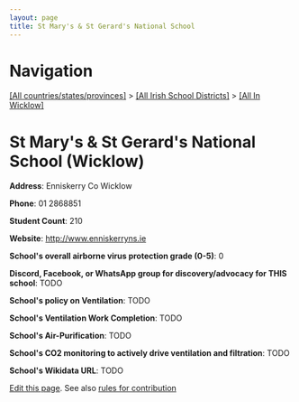 ```yaml
---
layout: page
title: St Mary's & St Gerard's National School
---
```

# Navigation

[[All countries/states/provinces]](../../..) > [[All Irish School Districts]](../..) > [[All In Wicklow]](..)

# St Mary's & St Gerard's National School (Wicklow)

**Address**: Enniskerry Co Wicklow

**Phone**: 01 2868851

**Student Count**: 210

**Website**: <http://www.enniskerryns.ie>

**School's overall airborne virus protection grade (0-5)**: 0

**Discord, Facebook, or WhatsApp group for discovery/advocacy for THIS school**: TODO

**School's policy on Ventilation**: TODO

**School's Ventilation Work Completion**: TODO

**School's Air-Purification**: TODO

**School's CO2 monitoring to actively drive ventilation and filtration**: TODO

**School's Wikidata URL**: TODO


[Edit this page](https://github.com/ventilate-schools/Ireland/edit/main/./Wicklow/St_Mary's_&_St_Gerard's_National_School.md). See also [rules for contribution](../../../contribution-rules/)